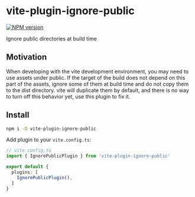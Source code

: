# vite-plugin-ignore-public

[![NPM version](https://img.shields.io/npm/v/vite-plugin-ignore-public?color=a1b858&label=)](https://www.npmjs.com/package/vite-plugin-ignore-public)

Ignore public directories at build time

## Motivation

When developing with the vite development environment, you may need to use assets under public. If the target of the build does not depend on this part of the assets, ignore some of them at build time and do not copy them to the dist directory. vite will duplicate them by default, and there is no way to turn off this behavior yet, use this plugin to fix it.

## Install

```bash
npm i -D vite-plugin-ignore-public
```

Add plugin to your `vite.config.ts`:

```ts
// vite.config.ts
import { IgnorePublicPlugin } from 'vite-plugin-ignore-public'

export default {
  plugins: [
    IgnorePublicPlugin(),
  ]
}
```

